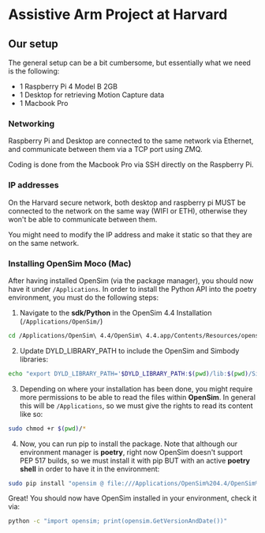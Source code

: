 # Assistive Arm Project at Harvard

## Our setup
The general setup can be a bit cumbersome, but essentially what we need is the 
following: 

* 1 Raspberry Pi 4 Model B 2GB
* 1 Desktop for retrieving Motion Capture data
* 1 Macbook Pro
  
### Networking
Raspberry Pi and Desktop are connected to the same network via Ethernet, and 
communicate between them via a TCP port using ZMQ.

Coding is done from the Macbook Pro via SSH directly on the Raspberry Pi.

### IP addresses
On the Harvard secure network, both desktop and raspberry pi MUST be connected
to the network on the same way (WIFI or ETH), otherwise they won't be able to
communicate between them.

You might need to modify the IP address and make it static so that they are on 
the same network.


### Installing OpenSim Moco (Mac)

After having installed OpenSim (via the package manager), you should now have it
under `/Applications`. In order to install the Python API into the
poetry environment, you must do the following steps:

1. Navigate to the **sdk/Python** in the OpenSim 4.4 Installation (`/Applications/OpenSim/`)
```bash
cd /Applications/OpenSim\ 4.4/OpenSim\ 4.4.app/Contents/Resources/opensim/sdk/
```

2. Update DYLD_LIBRARY_PATH to include the OpenSim and Simbody libraries:
```bash
echo "export DYLD_LIBRARY_PATH='$DYLD_LIBRARY_PATH:$(pwd)/lib:$(pwd)/Simbody/lib'" >> ~/.zshrc
```

3. Depending on where your installation has been done, you might require
more permissions to be able to read the files within **OpenSim**. In general this
will be `/Applications`, so we must give the rights to read its content like so:

```bash
sudo chmod +r $(pwd)/*
```

4. Now, you can run pip to install the package. Note that although our environment
manager is **poetry**, right now OpenSim doesn't support PEP 517 builds, so we 
must install it with pip BUT with an active **poetry shell** in order to have it
in the environment:

```bash
sudo pip install "opensim @ file:///Applications/OpenSim%204.4/OpenSim%204.4.app/Contents/Resources/opensim/sdk/Python"
```

Great! You should now have OpenSim installed in your environment, check it via:

```bash
python -c "import opensim; print(opensim.GetVersionAndDate())"
```



